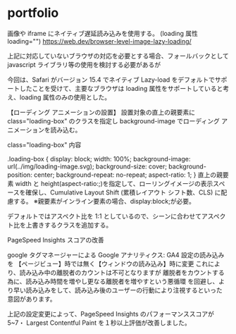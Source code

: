 # portfolio

画像や iframe にネイティブ遅延読み込みを使用する。
(loading 属性 loading="")
https://web.dev/browser-level-image-lazy-loading/

上記に対応していないブラウザの対応を必要とする場合、フォールバックとして
javascript ライブラリ等の使用を検討する必要があるが

今回は、Safari がバージョン 15.4 でネイティブ Lazy-load をデフォルトでサポートしたことを受けて、主要なブラウザは loading 属性をサポートしていると考え、loading 属性のみの使用とした。

【ローディング アニメーションの設置】
設置対象の直上の親要素に class="loading-box" のクラスを指定し background-image でローディング アニメーションを読み込む。

class="loading-box" 内容

.loading-box {
display: block;
width: 100%;
background-image: url(../img/loading-image.svg);
background-size: cover;
background-position: center;
background-repeat: no-repeat;
aspect-ratio: 1;
}
直上の親要素 width と height(aspect-ratio:;)を指定して、ローリングイメージの表示スペースを確保し、Cumulative Layout Shift (累積レイアウト シフト数、CLS) に配慮する。
※親要素がインライン要素の場合、display:block;が必要。

デフォルトではアスペクト比を 1:1 としているので、シーンに合わせてアスペクト比を上書きするクラスを追加する。

<!--
【例 16:9 の画像の場合】
HTML
  <div class="loading-box aspect-16-9" >
    <img src="image" alt="alt">
  </div>

css
  .aspect-16-9{
    aspect-ratio: 16/9;
  }
 -->

PageSpeed Insights スコアの改善

google タグマネージャーによる Google アナリティクス: GA4 設定の読み込みを
【ページビュー】時では無く【ウィンドウの読み込み】時に変更
これにより、読み込み中の離脱者のカウントは不可となりますが
離脱者をカウントする為に、読み込み時間を増やし更なる離脱者を増やすという悪循環
を回避し、より早い読み込みをして、読み込み後のユーザーの行動により注視するといった
意図があります。

上記の設定変更によって、PageSpeed Insights のパフォーマンススコアが 5~7・
Largest Contentful Paint を１秒以上評価が改善しました。
